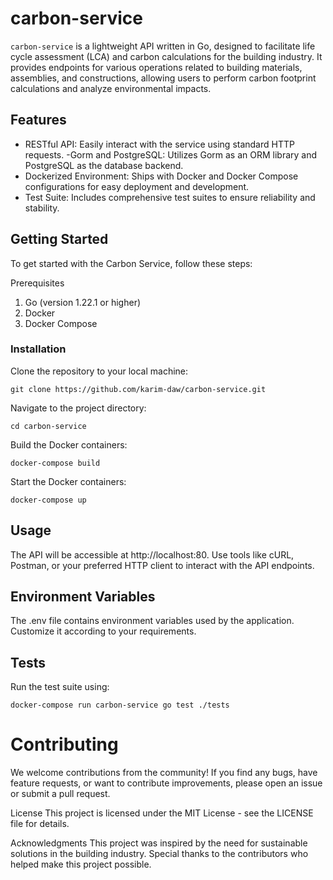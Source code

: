 # carbon-service

`carbon-service` is a lightweight API written in Go, designed to facilitate life cycle assessment (LCA) and carbon calculations for the building industry. It provides endpoints for various operations related to building materials, assemblies, and constructions, allowing users to perform carbon footprint calculations and analyze environmental impacts.

## Features

- RESTful API: Easily interact with the service using standard HTTP requests.
  -Gorm and PostgreSQL: Utilizes Gorm as an ORM library and PostgreSQL as the database backend.
- Dockerized Environment: Ships with Docker and Docker Compose configurations for easy deployment and development.
- Test Suite: Includes comprehensive test suites to ensure reliability and stability.

## Getting Started

To get started with the Carbon Service, follow these steps:

Prerequisites

1. Go (version 1.22.1 or higher)
2. Docker
3. Docker Compose

### Installation

Clone the repository to your local machine:

```
git clone https://github.com/karim-daw/carbon-service.git
```

Navigate to the project directory:

```
cd carbon-service
```

Build the Docker containers:

```
docker-compose build
```

Start the Docker containers:

```
docker-compose up
```

## Usage

The API will be accessible at http://localhost:80.
Use tools like cURL, Postman, or your preferred HTTP client to interact with the API endpoints.

## Environment Variables

The .env file contains environment variables used by the application. Customize it according to your requirements.

## Tests

Run the test suite using:

```
docker-compose run carbon-service go test ./tests
```

# Contributing

We welcome contributions from the community! If you find any bugs, have feature requests, or want to contribute improvements, please open an issue or submit a pull request.

License
This project is licensed under the MIT License - see the LICENSE file for details.

Acknowledgments
This project was inspired by the need for sustainable solutions in the building industry.
Special thanks to the contributors who helped make this project possible.
